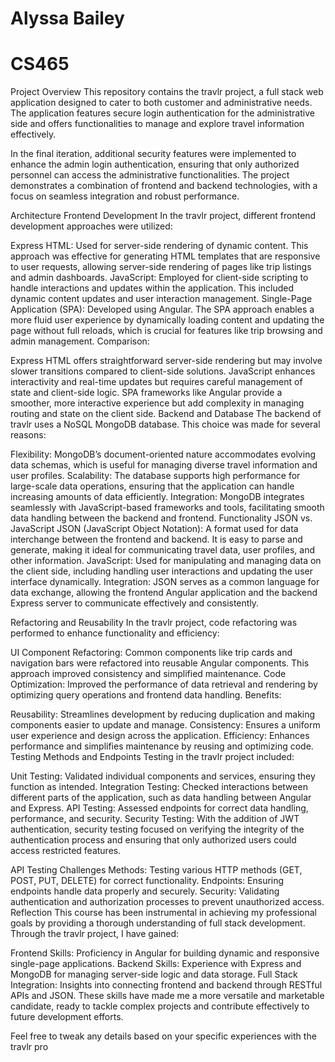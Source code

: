 # Alyssa Bailey
# CS465

Project Overview
This repository contains the travlr project, a full stack web application designed to cater to both customer and administrative needs. The application features secure login authentication for the administrative side and offers functionalities to manage and explore travel information effectively.

In the final iteration, additional security features were implemented to enhance the admin login authentication, ensuring that only authorized personnel can access the administrative functionalities. The project demonstrates a combination of frontend and backend technologies, with a focus on seamless integration and robust performance.

Architecture
Frontend Development
In the travlr project, different frontend development approaches were utilized:

Express HTML: Used for server-side rendering of dynamic content. This approach was effective for generating HTML templates that are responsive to user requests, allowing server-side rendering of pages like trip listings and admin dashboards.
JavaScript: Employed for client-side scripting to handle interactions and updates within the application. This included dynamic content updates and user interaction management.
Single-Page Application (SPA): Developed using Angular. The SPA approach enables a more fluid user experience by dynamically loading content and updating the page without full reloads, which is crucial for features like trip browsing and admin management.
Comparison:

Express HTML offers straightforward server-side rendering but may involve slower transitions compared to client-side solutions.
JavaScript enhances interactivity and real-time updates but requires careful management of state and client-side logic.
SPA frameworks like Angular provide a smoother, more interactive experience but add complexity in managing routing and state on the client side.
Backend and Database
The backend of travlr uses a NoSQL MongoDB database. This choice was made for several reasons:

Flexibility: MongoDB’s document-oriented nature accommodates evolving data schemas, which is useful for managing diverse travel information and user profiles.
Scalability: The database supports high performance for large-scale data operations, ensuring that the application can handle increasing amounts of data efficiently.
Integration: MongoDB integrates seamlessly with JavaScript-based frameworks and tools, facilitating smooth data handling between the backend and frontend.
Functionality
JSON vs. JavaScript
JSON (JavaScript Object Notation): A format used for data interchange between the frontend and backend. It is easy to parse and generate, making it ideal for communicating travel data, user profiles, and other information.
JavaScript: Used for manipulating and managing data on the client side, including handling user interactions and updating the user interface dynamically.
Integration: JSON serves as a common language for data exchange, allowing the frontend Angular application and the backend Express server to communicate effectively and consistently.

Refactoring and Reusability
In the travlr project, code refactoring was performed to enhance functionality and efficiency:

UI Component Refactoring: Common components like trip cards and navigation bars were refactored into reusable Angular components. This approach improved consistency and simplified maintenance.
Code Optimization: Improved the performance of data retrieval and rendering by optimizing query operations and frontend data handling.
Benefits:

Reusability: Streamlines development by reducing duplication and making components easier to update and manage.
Consistency: Ensures a uniform user experience and design across the application.
Efficiency: Enhances performance and simplifies maintenance by reusing and optimizing code.
Testing
Methods and Endpoints
Testing in the travlr project included:

Unit Testing: Validated individual components and services, ensuring they function as intended.
Integration Testing: Checked interactions between different parts of the application, such as data handling between Angular and Express.
API Testing: Assessed endpoints for correct data handling, performance, and security.
Security Testing: With the addition of JWT authentication, security testing focused on verifying the integrity of the authentication process and ensuring that only authorized users could access restricted features.

API Testing Challenges
Methods: Testing various HTTP methods (GET, POST, PUT, DELETE) for correct functionality.
Endpoints: Ensuring endpoints handle data properly and securely.
Security: Validating authentication and authorization processes to prevent unauthorized access.
Reflection
This course has been instrumental in achieving my professional goals by providing a thorough understanding of full stack development. Through the travlr project, I have gained:

Frontend Skills: Proficiency in Angular for building dynamic and responsive single-page applications.
Backend Skills: Experience with Express and MongoDB for managing server-side logic and data storage.
Full Stack Integration: Insights into connecting frontend and backend through RESTful APIs and JSON.
These skills have made me a more versatile and marketable candidate, ready to tackle complex projects and contribute effectively to future development efforts.

Feel free to tweak any details based on your specific experiences with the travlr pro
